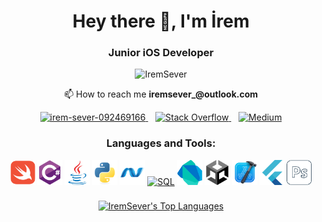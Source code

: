 <h1 align="center">Hey there 👋, I'm İrem </h1>
<h3 align="center"> Junior iOS Developer </h3>

<p align="center">
    <img src="https://komarev.com/ghpvc/?username=IremSever&label=Profile%20views&text_color=c9cacc&icon_color=4AB197&bg_color=1A2B34&style=flat" alt="IremSever" />
</p>
<p align="center">📫 How to reach me <strong>iremsever_@outlook.com</strong></p>

<p align="center">
    <a href="https://www.linkedin.com/in/iremsever/" target="blank">
        <img src="https://raw.githubusercontent.com/rahuldkjain/github-profile-readme-generator/master/src/images/icons/Social/linked-in-alt.svg" alt="irem-sever-092469166" height="30" width="40" />
    </a>
    &nbsp;&nbsp;
    <a href="https://stackoverflow.com/users/24639915/%c4%b0rem-sever" target="_blank">
        <img src="https://cdn.sstatic.net/Sites/stackoverflow/img/favicon.ico" alt="Stack Overflow" height="30" width="30" />
    </a>
    &nbsp;&nbsp;
    <a href="https://medium.com/@iremsever_" target="_blank">
        <img src="https://miro.medium.com/max/1168/1*AAc_kwt6KRH3XvMn23-iLg.png" alt="Medium" height="30" width="30" />
    </a>
</p>

<h3 align="center">Languages and Tools:</h3>
<p align="center">
    <a href="https://raw.githubusercontent.com/devicons/devicon/master/icons/swift/swift-original.svg" alt="Swift"><img src="https://raw.githubusercontent.com/devicons/devicon/master/icons/swift/swift-original.svg" alt="Swift" width="40" height="40"/></a>
    <a href="https://raw.githubusercontent.com/devicons/devicon/master/icons/csharp/csharp-original.svg" alt="C#"><img src="https://raw.githubusercontent.com/devicons/devicon/master/icons/csharp/csharp-original.svg" alt="C#" width="40" height="40"/></a>
    <a href="https://raw.githubusercontent.com/devicons/devicon/master/icons/java/java-original.svg" alt="Java"><img src="https://raw.githubusercontent.com/devicons/devicon/master/icons/java/java-original.svg" alt="Java" width="40" height="40"/></a>
    <a href="https://raw.githubusercontent.com/devicons/devicon/master/icons/python/python-original.svg" alt="Python"><img src="https://raw.githubusercontent.com/devicons/devicon/master/icons/python/python-original.svg" alt="Python" width="40" height="40"/></a>
    <a href="https://raw.githubusercontent.com/devicons/devicon/master/icons/dot-net/dot-net-original.svg" alt=".NET"><img src="https://raw.githubusercontent.com/devicons/devicon/master/icons/dot-net/dot-net-original.svg" alt=".NET" width="40" height="40"/></a>
    <a href="https://www.svgrepo.com/show/303229/microsoft-sql-server-logo.svg" alt="SQL"><img src="https://www.svgrepo.com/show/303229/microsoft-sql-server-logo.svg" alt="SQL" width="40" height="40"/></a>
    <a href="https://raw.githubusercontent.com/devicons/devicon/master/icons/dart/dart-original.svg" alt="Dart"><img src="https://raw.githubusercontent.com/devicons/devicon/master/icons/dart/dart-original.svg" alt="Dart" width="40" height="40"/></a>
    <a href="https://raw.githubusercontent.com/devicons/devicon/master/icons/unity/unity-original.svg" alt="Unity"><img src="https://raw.githubusercontent.com/devicons/devicon/master/icons/unity/unity-original.svg" alt="Unity" width="40" height="40"/></a>
    <a href="https://raw.githubusercontent.com/devicons/devicon/master/icons/xcode/xcode-original.svg" alt="Xcode"><img src="https://raw.githubusercontent.com/devicons/devicon/master/icons/xcode/xcode-original.svg" alt="Xcode" width="40" height="40"/></a>
    <a href="https://raw.githubusercontent.com/devicons/devicon/master/icons/flutter/flutter-original.svg" alt="Flutter"><img src="https://raw.githubusercontent.com/devicons/devicon/master/icons/flutter/flutter-original.svg" alt="Flutter" width="40" height="40"/></a>
<a href="https://raw.githubusercontent.com/devicons/devicon/master/icons/photoshop/photoshop-line.svg" alt="Photoshop">
    <img src="https://raw.githubusercontent.com/devicons/devicon/master/icons/photoshop/photoshop-line.svg" alt="Photoshop" width="40" height="40"/>
</a>

</p>

<p align="center">
    <a href="https://github.com/IremSever">
        <img align="center" style="margin:0.5rem" src="https://github-readme-stats.vercel.app/api/top-langs/?username=IremSever&show_icons=true&locale=en&layout=compact&title_color=ffffff&text_color=c9cacc&icon_color=4AB197&bg_color=1A2B34" alt="IremSever's Top Languages" />
    </a>
    </a>
</p>


<br/>
